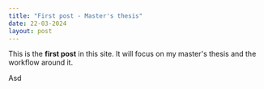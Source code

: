 ```yaml
---
title: "First post - Master's thesis"
date: 22-03-2024
layout: post
---
```


This is the **first post** in this site. It will focus on my master's thesis and the workflow around it.


Asd
